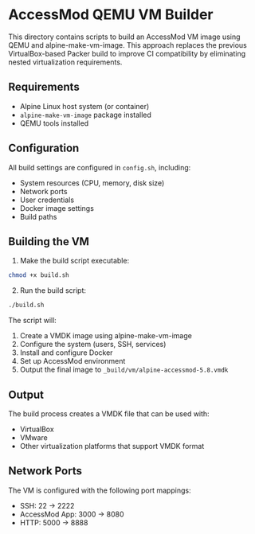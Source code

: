 # AccessMod QEMU VM Builder

This directory contains scripts to build an AccessMod VM image using QEMU and alpine-make-vm-image. This approach replaces the previous VirtualBox-based Packer build to improve CI compatibility by eliminating nested virtualization requirements.

## Requirements

- Alpine Linux host system (or container)
- `alpine-make-vm-image` package installed
- QEMU tools installed

## Configuration

All build settings are configured in `config.sh`, including:
- System resources (CPU, memory, disk size)
- Network ports
- User credentials
- Docker image settings
- Build paths

## Building the VM

1. Make the build script executable:
```bash
chmod +x build.sh
```

2. Run the build script:
```bash
./build.sh
```

The script will:
1. Create a VMDK image using alpine-make-vm-image
2. Configure the system (users, SSH, services)
3. Install and configure Docker
4. Set up AccessMod environment
5. Output the final image to `_build/vm/alpine-accessmod-5.8.vmdk`

## Output

The build process creates a VMDK file that can be used with:
- VirtualBox
- VMware
- Other virtualization platforms that support VMDK format

## Network Ports

The VM is configured with the following port mappings:
- SSH: 22 -> 2222
- AccessMod App: 3000 -> 8080
- HTTP: 5000 -> 8888
